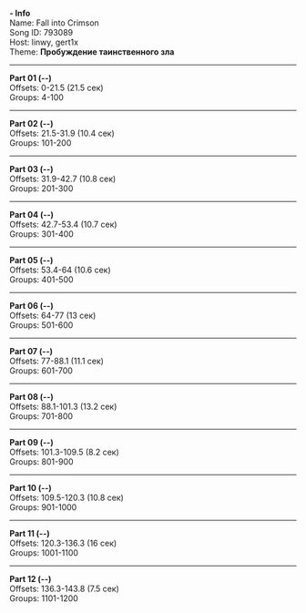 **- Info**  
Name: Fall into Crimson  
Song ID: 793089  
Host: linwy, gert1x  
Theme: **Пробуждение таинственного зла**  

---------------------------------------------------------------------------------------------------------------------------------

**Part 01 (--)**  
Offsets: 0-21.5 (21.5 сек)  
Groups: 4-100  

---------------------------------------------------------------------------------------------------------------------------------

**Part 02 (--)**  
Offsets: 21.5-31.9 (10.4 сек)  
Groups: 101-200  

---------------------------------------------------------------------------------------------------------------------------------

**Part 03 (--)**  
Offsets: 31.9-42.7 (10.8 сек)  
Groups: 201-300  

---------------------------------------------------------------------------------------------------------------------------------

**Part 04 (--)**  
Offsets: 42.7-53.4 (10.7 сек)  
Groups: 301-400  

---------------------------------------------------------------------------------------------------------------------------------

**Part 05 (--)**  
Offsets: 53.4-64 (10.6 сек)  
Groups: 401-500  

---------------------------------------------------------------------------------------------------------------------------------

**Part 06 (--)**  
Offsets: 64-77 (13 сек)  
Groups: 501-600  

---------------------------------------------------------------------------------------------------------------------------------

**Part 07 (--)**  
Offsets: 77-88.1 (11.1 сек)  
Groups: 601-700  

---------------------------------------------------------------------------------------------------------------------------------

**Part 08 (--)**  
Offsets: 88.1-101.3 (13.2 сек)  
Groups: 701-800  

---------------------------------------------------------------------------------------------------------------------------------

**Part 09 (--)**  
Offsets: 101.3-109.5 (8.2 сек)  
Groups: 801-900  

---------------------------------------------------------------------------------------------------------------------------------

**Part 10 (--)**  
Offsets: 109.5-120.3 (10.8 сек)  
Groups: 901-1000  

---------------------------------------------------------------------------------------------------------------------------------

**Part 11 (--)**  
Offsets: 120.3-136.3 (16 сек)  
Groups: 1001-1100  

---------------------------------------------------------------------------------------------------------------------------------

**Part 12 (--)**  
Offsets: 136.3-143.8 (7.5 сек)  
Groups: 1101-1200  
